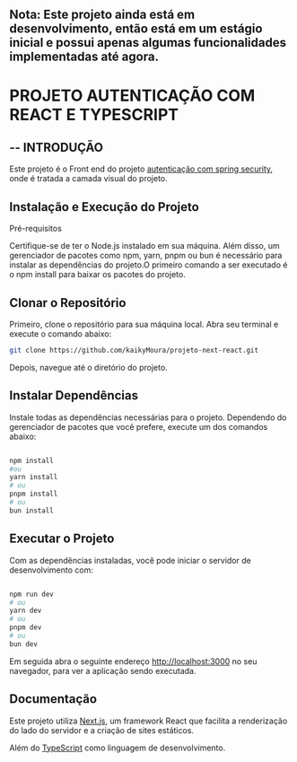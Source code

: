 ## Nota: Este projeto ainda está em desenvolvimento, então está em um estágio inicial e possui apenas algumas funcionalidades implementadas até agora.

# PROJETO AUTENTICAÇÃO COM REACT E TYPESCRIPT #


## -- INTRODUÇÃO
Este projeto é o Front end do projeto [autenticação com spring security](https://github.com/kaikyMoura/autenticacao---spring-Security), onde é tratada a camada visual do projeto.


## Instalação e Execução do Projeto

Pré-requisitos

Certifique-se de ter o Node.js instalado em sua máquina. Além disso, um gerenciador de pacotes como npm, yarn, pnpm ou bun é necessário para instalar as dependências do projeto.O primeiro comando a ser executado é o npm install para baixar os pacotes do projeto.


## Clonar o Repositório

Primeiro, clone o repositório para sua máquina local. Abra seu terminal e execute o comando abaixo:

```bash
git clone https://github.com/kaikyMoura/projeto-next-react.git
```

Depois, navegue até o diretório do projeto.


## Instalar Dependências

Instale todas as dependências necessárias para o projeto. Dependendo do gerenciador de pacotes que você prefere, execute um dos comandos abaixo:

```bash

npm install
#ou
yarn install
# ou
pnpm install
# ou
bun install

```


## Executar o Projeto

Com as dependências instaladas, você pode iniciar o servidor de desenvolvimento com:
```bash

npm run dev
# ou
yarn dev
# ou
pnpm dev
# ou
bun dev

```


Em seguida abra o seguinte endereço [http://localhost:3000](http://localhost:3000) no seu navegador, para ver a aplicação sendo executada.


## Documentação
Este projeto utiliza [Next.js](https://nextjs.org/), um framework React que facilita a renderização do lado do servidor e a criação de sites estáticos.

Além do [TypeScript](https://www.typescriptlang.org/) como linguagem de desenvolvimento.
